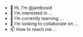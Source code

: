 - 👋 Hi, I’m @jambooid
- 👀 I’m interested in ...
- 🌱 I’m currently learning ...
- 💞️ I’m looking to collaborate on ...
- 📫 How to reach me ...

<!---
jambooid/jambooid is a ✨ special ✨ repository because its `README.md` (this file) appears on your GitHub profile.
You can click the Preview link to take a look at your changes.
--->
